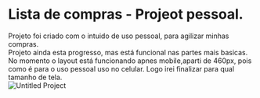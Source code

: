 # Lista de compras - Projeot pessoal.
Projeto foi criado com o intuido de uso pessoal, para agilizar minhas compras.<br /> 
Projeto ainda esta progresso, mas está funcional nas partes mais basicas. 
No momento o layout está funcionando apnes mobile,aparti de 460px, pois como é para o uso pessoal uso no celular. Logo irei finalizar para qual tamanho de tela.<br />
![Untitled Project](https://user-images.githubusercontent.com/42123079/191789137-318641b4-40fd-4d10-b65e-c020605333b7.gif)
